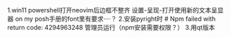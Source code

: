 1.win11 powershell打开neovim后边框不整齐
设置-呈现-打开使用新的文本呈显器
on my posh手册的font里有要求····？
2.安装pyright时 # Npm failed with return code: 4294963248
管理员运行（npm安装需要权限？）
3.用qt版本
